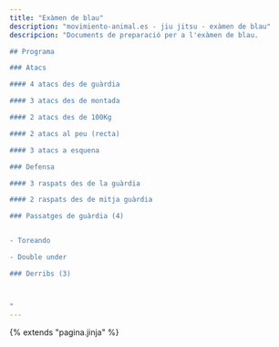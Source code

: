```yaml
---
title: "Exàmen de blau"
description: "movimiento-animal.es - jiu jitsu - exàmen de blau"
descripcion: "Documents de preparació per a l'exàmen de blau.

## Programa

### Atacs

#### 4 atacs des de guàrdia

#### 3 atacs des de montada

#### 2 atacs des de 100Kg

#### 2 atacs al peu (recta)

#### 3 atacs a esquena

### Defensa

#### 3 raspats des de la guàrdia

#### 2 raspats des de mitja guàrdia

### Passatges de guàrdia (4)


- Toreando

- Double under

### Derribs (3)



"
---
```

{% extends  "pagina.jinja" %}
